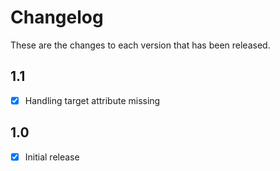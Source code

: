 # Changelog

These are the changes to each version that has been released.

## 1.1
- [x] Handling target attribute missing

## 1.0
- [x] Initial release
